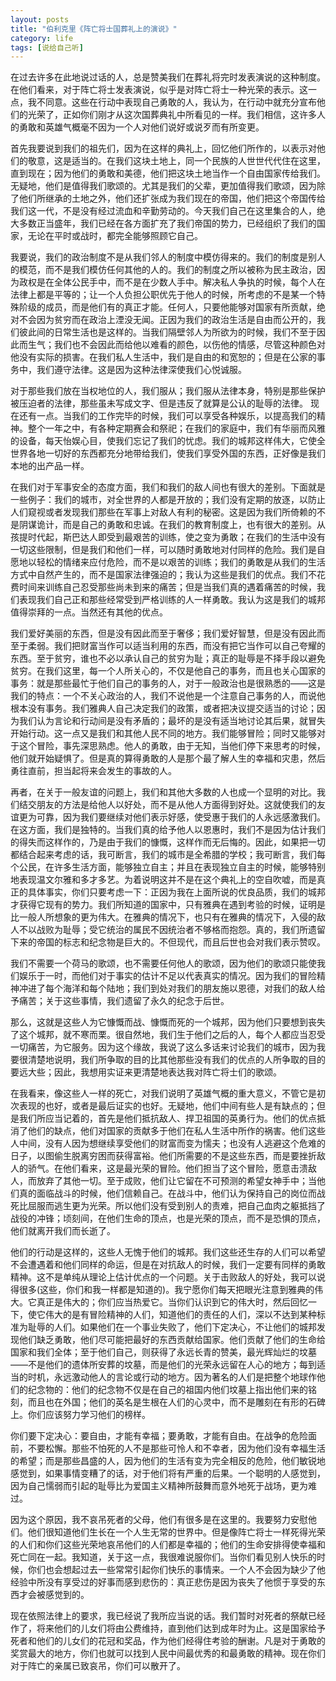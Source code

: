 ```yaml
---
layout: posts
title: "伯利克里《阵亡将士国葬礼上的演说》"
category: life
tags: [说给自己听]
---
```


在过去许多在此地说过话的人，总是赞美我们在葬礼将完时发表演说的这种制度。在他们看来，对于阵亡将士发表演说，似乎是对阵亡将士一种光荣的表示。这一点，我不同意。这些在行动中表现自己勇敢的人，我认为，在行动中就充分宣布他们的光荣了，正如你们刚才从这次国葬典礼中所看见的一样。我们相信，这许多人的勇敢和英雄气概毫不因为一个人对他们说好或说歹而有所变更。

<!--break-->

首先我要说到我们的祖先们，因为在这样的典礼上，回忆他们所作的，以表示对他们的敬意，这是适当的。在我们这块土地上，同一个民族的人世世代代住在这里，直到现在；因为他们的勇敢和美德，他们把这块土地当作一个自由国家传给我们。无疑地，他们是值得我们歌颂的。尤其是我们的父辈，更加值得我们歌颂，因为除了他们所继承的土地之外，他们还扩张成为我们现在的帝国，他们把这个帝国传给我们这一代，不是没有经过流血和辛勤劳动的。今天我们自己在这里集合的人，绝大多数正当盛年，我们已经在各方面扩充了我们帝国的势力，已经组织了我们的国家，无论在平时或战时，都完全能够照顾它自己。


我要说，我们的政治制度不是从我们邻人的制度中模仿得来的。我们的制度是别人的模范，而不是我们模仿任何其他的人的。我们的制度之所以被称为民主政治，因为政权是在全体公民手中，而不是在少数人手中。解决私人争执的时候，每个人在法律上都是平等的；让一个人负担公职优先于他人的时候，所考虑的不是某一个特殊阶级的成员，而是他们有的真正才能。任何人，只要他能够对国家有所贡献，绝对不会因为贫穷而在政治上湮没无闻。正因为我们的政治生活是自由而公开的，我们彼此间的日常生活也是这样的。当我们隔壁邻人为所欲为的时候，我们不至于因此而生气；我们也不会因此而给他以难看的颜色，以伤他的情感，尽管这种颜色对他没有实际的损害。在我们私人生活中，我们是自由的和宽恕的；但是在公家的事务中，我们遵守法律。这是因为这种法律深使我们心悦诚服。


对于那些我们放在当权地位的人，我们服从；我们服从法律本身，特别是那些保护被压迫者的法律，那些虽未写成文字、但是违反了就算是公认的耻辱的法律。
现在还有一点。当我们的工作完毕的时候，我们可以享受各种娱乐，以提高我们的精神。整个一年之中，有各种定期赛会和祭祀；在我们的家庭中，我们有华丽而风雅的设备，每天怡娱心目，使我们忘记了我们的忧虑。我们的城邦这样伟大，它使全世界各地一切好的东西都充分地带给我们，使我们享受外国的东西，正好像是我们本地的出产品一样。


在我们对于军事安全的态度方面，我们和我们的敌人间也有很大的差别。下面就是一些例子：我们的城市，对全世界的人都是开放的；我们没有定期的放逐，以防止人们窥视或者发现我们那些在军事上对敌人有利的秘密。这是因为我们所倚赖的不是阴谋诡计，而是自己的勇敢和忠诚。在我们的教育制度上，也有很大的差别。从孩提时代起，斯巴达人即受到最艰苦的训练，使之变为勇敢；在我们的生活中没有一切这些限制，但是我们和他们一样，可以随时勇敢地对付同样的危险。我们是自愿地以轻松的情绪来应付危险，而不是以艰苦的训练；我们的勇敢是从我们的生活方式中自然产生的，而不是国家法律强迫的；我认为这些是我们的优点。我们不花费时间来训练自己忍受那些尚未到来的痛苦；但是当我们真的遇着痛苦的时候，我们表现我们自己正和那些经常受到严格训练的人一样勇敢。我认为这是我们的城邦值得崇拜的一点。当然还有其他的优点。


我们爱好美丽的东西，但是没有因此而至于奢侈；我们爱好智慧，但是没有因此而至于柔弱。我们把财富当作可以适当利用的东西，而没有把它当作可以自己夸耀的东西。至于贫穷，谁也不必以承认自己的贫穷为耻；真正的耻辱是不择手段以避免贫穷。在我们这里，每一个人所关心的，不仅是他自己的事务，而且也关心国家的事务：就是那些最忙于他们自己的事务的人，对于一般政治也是很熟悉的——这是我们的特点：一个不关心政治的人，我们不说他是一个注意自己事务的人，而说他根本没有事务。我们雅典人自己决定我们的政策，或者把决议提交适当的讨论；因为我们认为言论和行动间是没有矛盾的；最坏的是没有适当地讨论其后果，就冒失开始行动。这一点又是我们和其他人民不同的地方。我们能够冒险；同时又能够对于这个冒险，事先深思熟虑。他人的勇敢，由于无知，当他们停下来思考的时候，他们就开始疑惧了。但是真的算得勇敢的人是那个最了解人生的幸福和灾患，然后勇往直前，担当起将来会发生的事故的人。


再者，在关于一般友谊的问题上，我们和其他大多数的人也成一个显明的对比。我们结交朋友的方法是给他人以好处，而不是从他人方面得到好处。这就使我们的友谊更为可靠，因为我们要继续对他们表示好感，使受惠于我们的人永远感激我们。在这方面，我们是独特的。当我们真的给予他人以恩惠时，我们不是因为估计我们的得失而这样作的，乃是由于我们的慷慨，这样作而无后悔的。因此，如果把一切都结合起来考虑的话，我可断言，我们的城市是全希腊的学校；我可断言，我们每个公民，在许多生活方面，能够独立自主；并且在表现独立自主的时候，能够特别地表现温文尔雅和多才多艺。为着说明这并不是在这个典礼上的空自吹嘘，而是真正的具体事实，你们只要考虑一下：正因为我在上面所说的优良品质，我们的城邦才获得它现有的势力。我们所知道的国家中，只有雅典在遇到考验的时候，证明是比一般人所想象的更为伟大。在雅典的情况下，也只有在雅典的情况下，入侵的敌人不以战败为耻辱；受它统治的属民不因统治者不够格而抱怨。真的，我们所遗留下来的帝国的标志和纪念物是巨大的。不但现代，而且后世也会对我们表示赞叹。


我们不需要一个荷马的歌颂，也不需要任何他人的歌颂，因为他们的歌颂只能使我们娱乐于一时，而他们对于事实的估计不足以代表真实的情况。因为我们的冒险精神冲进了每个海洋和每个陆地；我们到处对我们的朋友施以恩德，对我们的敌人给予痛苦；关于这些事情，我们遗留了永久的纪念于后世。


那么，这就是这些人为它慷慨而战、慷慨而死的一个城邦，因为他们只要想到丧失了这个城邦，就不寒而栗。很自然地，我们生于他们之后的人，每个人都应当忍受一切痛苦，为它服务。因为这个缘故，我说了这么多话来讨论我们的城市，因为我要很清楚地说明，我们所争取的目的比其他那些没有我们的优点的人所争取的目的要远大些；因此，我想用实证来更清楚地表达我对阵亡将士们的歌颂。


在我看来，像这些人一样的死亡，对我们说明了英雄气概的重大意义，不管它是初次表现的也好，或者是最后证实的也好。无疑地，他们中间有些人是有缺点的；但是我们所应当记着的，首先是他们抵抗敌人、捍卫祖国的英勇行为。他们的优点抵消了他们的缺点，他们对国家的贡献多于他们在私人生活中所作的祸害。他们这些人中间，没有人因为想继续享受他们的财富而变为懦夫；也没有人逃避这个危难的日子，以图偷生脱离穷困而获得富裕。他们所需要的不是这些东西，而是要挫折敌人的骄气。在他们看来，这是最光荣的冒险。他们担当了这个冒险，愿意击溃敌人，而放弃了其他一切。至于成败，他们让它留在不可预测的希望女神手中；当他们真的面临战斗的时候，他们信赖自己。在战斗中，他们认为保持自己的岗位而战死比屈服而逃生更为光荣。所以他们没有受到别人的责难，把自己血肉之躯抵挡了战役的冲锋；顷刻间，在他们生命的顶点，也是光荣的顶点，而不是恐惧的顶点，他们就离开我们而长逝了。


他们的行动是这样的，这些人无愧于他们的城邦。我们这些还生存的人们可以希望不会遭遇着和他们同样的命运，但是在对抗敌人的时候，我们一定要有同样的勇敢精神。这不是单纯从理论上估计优点的一个问题。关于击败敌人的好处，我可以说得很多(这些，你们和我一样都是知道的)。我宁愿你们每天把眼光注意到雅典的伟大。它真正是伟大的；你们应当热爱它。当你们认识到它的伟大时，然后回忆一下，使它伟大的是有冒险精神的人们，知道他们的责任的人们，深以不达到某种标准为耻辱的人们。如果他们在一个事业失败了，他们下定决心，不让他们的城邦发现他们缺乏勇敢，他们尽可能把最好的东西贡献给国家。他们贡献了他们的生命给国家和我们全体；至于他们自己，则获得了永远长青的赞美，最光辉灿烂的坟墓——不是他们的遗体所安葬的坟墓，而是他们的光荣永远留在人心的地方；每到适当的时机，永远激动他人的言论或行动的地方。因为著名的人们是把整个地球作他们的纪念物的：他们的纪念物不仅是在自己的祖国内他们坟墓上指出他们来的铭刻，而且也在外国；他们的英名是生根在人们的心灵中，而不是雕刻在有形的石碑上。你们应该努力学习他们的榜样。


你们要下定决心：要自由，才能有幸福；要勇敢，才能有自由。在战争的危险面前，不要松懈。那些不怕死的人不是那些可怜人和不幸者，因为他们没有幸福生活的希望；而是那些昌盛的人，因为他们的生活有变为完全相反的危险，他们敏锐地感觉到，如果事情变糟了的话，对于他们将有严重的后果。一个聪明的人感觉到，因为自己懦弱而引起的耻辱比为爱国主义精神所鼓舞而意外地死于战场，更为难过。


因为这个原因，我不哀吊死者的父母，他们有很多是在这里的。我要努力安慰他们。他们很知道他们生长在一个人生无常的世界中。但是像阵亡将士一样死得光荣的人们和你们这些光荣地哀吊他们的人们都是幸福的；他们的生命安排得使幸福和死亡同在一起。我知道，关于这一点，我很难说服你们。当你们看见别人快乐的时候，你们也会想起过去一些常常引起你们快乐的事情来。一个人不会因为缺少了他经验中所没有享受过的好事而感到悲伤的：真正悲伤是因为丧失了他惯于享受的东西才会被感觉到的。


现在依照法律上的要求，我已经说了我所应当说的话。我们暂时对死者的祭献已经作了，将来他们的儿女们将由公费维持，直到他们达到成年时为止。这是国家给予死者和他们的儿女们的花冠和奖品，作为他们经得住考验的酬谢。凡是对于勇敢的奖赏最大的地方，你们也就可以找到人民中间最优秀的和最勇敢的精神。现在你们对于阵亡的亲属已致哀吊，你们可以散开了。


